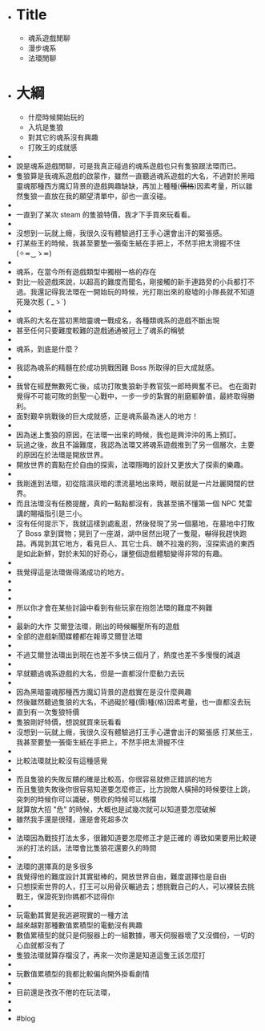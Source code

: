 - # Title
	- 魂系遊戲閒聊
	- 漫步魂系
	- 法環閒聊
- # 大綱
	- 什麼時候開始玩的
	- 入坑是隻狼
	- 對其它的魂系沒有興趣
	- 打敗王的成就感
-
- 說是魂系遊戲閒聊，可是我真正碰過的魂系遊戲也只有隻狼跟法環而已。
- 隻狼算是我魂系遊戲的啟蒙作，雖然一直聽過魂系遊戲的大名，不過對於黑暗靈魂那種西方魔幻背景的遊戲興趣缺缺，再加上種種(~~價格~~)因素考量，所以雖然隻狼一直放在我的願望清單中，卻也一直沒碰。
-
- 一直到了某次 steam 的隻狼特價，我才下手買來玩看看。
-
- 沒想到一玩就上癮，我很久沒有體驗過打王手心還會出汗的緊張感。
- 打某些王的時候，我甚至要墊一張衛生紙在手把上，不然手把太滑握不住 (✧≖‿ゝ≖)
-
- 魂系，在當今所有遊戲類型中獨樹一格的存在
- 對比一般遊戲來說，以超高的難度而聞名，剛接觸的新手連路旁的小兵都打不過。我還記得我法環在一開始玩的時候，光打剛出來的廢墟的小隊長就不知道死幾次惹 (´_ゝ`)
-
- 魂系的大名在當初黑暗靈魂一戰成名，各種類魂系的遊戲不斷出現
- 甚至任何只要難度較難的遊戲通通被冠上了魂系的稱號
-
- 魂系，到底是什麼？
-
- 我認為魂系的精髓在於成功挑戰困難 Boss 所取得的巨大成就感。
-
- 我曾在經歷無數死亡後，成功打敗隻狼新手教官弦一郎時興奮不已。
  也在面對覺得不可能可敗的劍聖一心戰中，一步一步的紮實的削磨軀幹值，最終取得勝利。
- 面對艱辛挑戰後的巨大成就感，正是魂系最為迷人的地方！
-
- 因為迷上隻狼的原因，在法環一出來的時候，我也是興沖沖的馬上預訂。
- 玩過之後，故且不論難度，我認為法環又將魂系遊戲推到了另一個層次，主要的原因在於法環是開放世界。
- 開放世界的賣點在於自由的探索，法環隱晦的設計又更放大了探索的樂趣。
-
- 我剛進到法環，初從陰濕灰暗的漂流墓地出來時，眼前就是一片壯麗開闊的世界。
- 而且法環沒有任務提醒，真的一點點都沒有，我甚至搞不懂第一個 NPC 梵雷講的賜福指引是三小。
- 沒有任何提示下，我就這樣到處亂逛，然後發現了另一個墓地，在墓地中打敗了 Boss 拿到寶物；晃到了一座湖，湖中居然出現了一隻龍，嚇得我趕快跑路。再晃到其它地方，看見巨人、其它士兵、醜不拉幾的狗，沒探索過的東西是如此新鮮，對於未知的好奇心，讓整個遊戲體驗變得非常的有趣。
-
- 我覺得這是法環做得滿成功的地方。
-
-
-
- 所以你才會在某些討論中看到有些玩家在抱怨法環的難度不夠難
-
- 最新的大作 艾爾登法環，剛出的時候輾壓所有的遊戲
- 全部的遊戲新聞媒體都在報導艾爾登法環
-
- 不過艾爾登法環出到現在也差不多快三個月了，熱度也差不多慢慢的減退
-
- 早就聽過魂系遊戲的大名，但是一直都沒什麼動力去玩
-
- 因為黑暗靈魂那種西方魔幻背景的遊戲實在是沒什麼興趣
- 然後雖然聽過隻狼的大名，不過礙於種(價)種(格)因素考量，也一直都沒去玩
- 直到有一次隻狼特價
- 隻狼剛好特價，想說就買來玩看看
- 沒想到一玩就上癮，我很久沒有體驗過打王手心還會出汗的緊張感
  打某些王，我甚至要墊一張衛生紙在手把上，不然手把太滑握不住
-
- 比較法環就比較沒有這種感覺
-
- 而且隻狼的失敗反饋的確是比較高，你很容易就修正錯誤的地方
- 而且隻狼失敗後你很容易知道要怎麼修正，比方說敵人橫掃的時候要往上跳，突刺的時候你可以識破，劈砍的時候可以格擋
- 就算放大招 "危" 的時候，大概也是試幾次就可以知道要怎麼破解
- 雖然我手還是很殘，還是會死超多次
-
- 法環因為戰技打法太多，很難知道要怎麼修正才是正確的
  導致如果要用比較硬派的打法的話，法環會比隻狼花還要久的時間
-
- 法環的選擇真的是多很多
- 我覺得他的難度設計其實挺棒的，開放世界自由，難度選擇也是自由
- 只想探索世界的人，打王可以用骨灰輾過去；想挑戰自己的人，可以裸裝去挑戰王，保證死到你媽都不認得你
-
- 玩電動其實是我逃避現實的一種方法
- 越來越對那種數值累積型的電動沒有興趣
- 數值累積型的就只是伺服器上的一組數據，哪天伺服器壞了又沒備份，一切的心血就都沒有了
- 隻狼法環就算存檔沒了，再來一次你還是知道這隻王該怎麼打
-
- 玩數值累積型的我都比較偏向開外掛看劇情
-
- 目前還是孜孜不倦的在玩法環，
-
-
- #blog